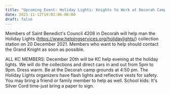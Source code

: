 ```yaml
---
title: "Upcoming Event: Holiday Lights: Knights to Work at Decorah Campground on 20 December 2021 to help with Holiday Lights"
date: 2021-11-12T19:02:06-06:00
draft: false
---
```

Members of Saint Benedict's Council 4208 in Decorah will help man the Holiday Lights (https://www.helpingservices.org/holidaylights/) collection station on 20 December 2021. Members who want to help should contact the Grand Knight as soon as possible.
<!--more-->
ALL KC MEMBERS: December 20th will be KC help evening at the holiday lights. We will do the collections and direct cars in and out from 5pm to 9pm. Dress warm. Be at the Decorah camp grounds at 4:50 pm. The Holiday Lights organizers have flash lights and reflective vests for safety. You may bring a friend or family member to help as well. School kids: It's Silver Cord time-just bring a paper to sign.